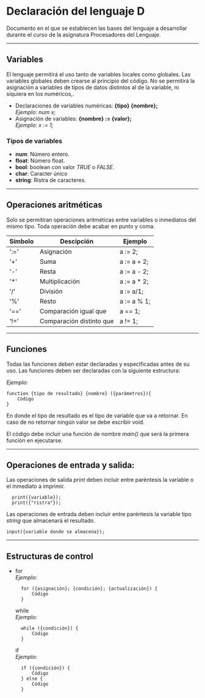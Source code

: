 # Declaración del lenguaje D
Documento en el que se establecen las bases del lenguaje a desarrollar durante el curso de la asignatura Procesadores del Lenguaje.

---
## Variables
El lenguaje permitirá el uso tanto de variables locales como globales. 
Las variables globales deben crearse al principio del código.
No se permitirá la asignación a variables de tipos de datos distintos al de la variable, ni siquiera en los numéricos,. 
* Declaraciones de variables numéricas: **{tipo} {nombre};**   
  *Ejemplo: num x;*
* Asignación de variables: **{nombre} := {valor};**  
  *Ejemplo: x := 1;*

### Tipos de variables

* **num**:  Número entero.
* **float**: Número float.
* **bool**: boolean con valor *TRUE* o *FALSE*.
* **char**: Caracter único
* **string**: Ristra de caracteres.


---
## Operaciones aritméticas
Solo se permitiran operaciones aritméticas entre variables o inmediatos del mismo tipo. 
Toda operación debe acabar en punto y coma.


| Símbolo | Descipción | Ejemplo |
| ------ |---------| ------|
| ':=' | Asignación | a := 2; |
| '+' | Suma | a := a + 2; |
| '-' | Resta | a := a - 2; |
| '*' | Multiplicación | a := a * 2; |
| '/' | División | a := a/1; |
| '%' | Resto  | a := a % 1; |
| '==' | Comparación igual que | a == 1; |
| '!=' | Comparación distinto que  | a != 1; |

---
## Funciones 
Todas las funciones deben estar declaradas y especificadas antes de su uso.
Las funciones deben ser declaradas con la siguiente estructura:

  *Ejemplo:*
  ```
  function {tipo de resultado} {nombre} ({parámetros}){
      Código
  }
  ```
En donde el tipo de resultado es el tipo de variable que va a retornar. En caso de no retornar ningún valor se debe escribir void.

El código debe incluir una función de nombre *main()* que será la primera función en ejecutarse.

---

## Operaciones de entrada y salida:

  Las operaciones de salida *print* deben incluir entre paréntesis la variable o el inmediato a imprimir. 
  ```
    print({variable});
    print({"ristra"});
  ```
  Las operaciones de entrada deben incluir entre paréntesis la variable tipo *string* que almacenará el resultado.
  ```
  input({variable donde se almacena});
  ```

  ---
## Estructuras de control

* for  
  *Ejemplo:*
  ```
    for ({asignación}; {condición}; {actualización}) {
        Código
    }
  ```
  while  
  *Ejemplo:*
  ```
    while ({condición}) {
        Código
    }
  ```
  if  
  *Ejemplo:*
  ```
    if ({condición}) {
        Código
    } else {
        Código
    }
  ```


  


